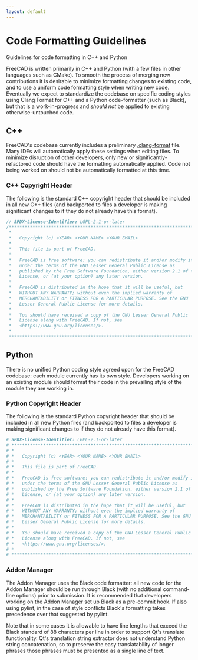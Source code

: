 ```yaml
---
layout: default
---
```


# Code Formatting Guidelines

Guidelines for code formatting in C++ and Python

FreeCAD is written primarily in C++ and Python (with a few files in other languages such as CMake). To smooth the process of merging new contributions it is desirable to minimize formatting changes to existing code, and to use a uniform code formatting style when writing new code. Eventually we expect to standardize the codebase on specific coding styles using Clang Format for C++ and a Python code-formatter (such as Black), but that is a work-in-progress and _should not_ be applied to existing otherwise-untouched code.

## C++

FreeCAD's codebase currently includes a preliminary [.clang-format](https://github.com/FreeCAD/FreeCAD/blob/master/.clang-format) file. Many IDEs will automatically apply these settings when editing files. To minimize disruption of other developers, only new or significantly-refactored code should have the formatting automatically applied. Code not being worked on should not be automatically formatted at this time.

### C++ Copyright Header

The following is the standard C++ copyright header that should be included in all new C++ files (and backported to files a developer is making significant changes to if they do not already have this format).

```cpp
// SPDX-License-Identifier: LGPL-2.1-or-later
/****************************************************************************
 *                                                                          *
 *   Copyright (c) <YEAR> <YOUR NAME> <YOUR EMAIL>                          *
 *                                                                          *
 *   This file is part of FreeCAD.                                          *
 *                                                                          *
 *   FreeCAD is free software: you can redistribute it and/or modify it     *
 *   under the terms of the GNU Lesser General Public License as            *
 *   published by the Free Software Foundation, either version 2.1 of the   *
 *   License, or (at your option) any later version.                        *
 *                                                                          *
 *   FreeCAD is distributed in the hope that it will be useful, but         *
 *   WITHOUT ANY WARRANTY; without even the implied warranty of             *
 *   MERCHANTABILITY or FITNESS FOR A PARTICULAR PURPOSE. See the GNU       *
 *   Lesser General Public License for more details.                        *
 *                                                                          *
 *   You should have received a copy of the GNU Lesser General Public       *
 *   License along with FreeCAD. If not, see                                *
 *   <https://www.gnu.org/licenses/>.                                       *
 *                                                                          *
 ***************************************************************************/
```

## Python

There is no unified Python coding style agreed upon for the FreeCAD codebase: each module currently has its own style. Developers working on an existing module should format their code in the prevailing style of the module they are working in.

### Python Copyright Header

The following is the standard Python copyright header that should be included in all new Python files (and backported to files a developer is making significant changes to if they do not already have this format).

```python
# SPDX-License-Identifier: LGPL-2.1-or-later
# ***************************************************************************
# *                                                                         *
# *   Copyright (c) <YEAR> <YOUR NAME> <YOUR EMAIL>                         *
# *                                                                         *
# *   This file is part of FreeCAD.                                         *
# *                                                                         *
# *   FreeCAD is free software: you can redistribute it and/or modify it    *
# *   under the terms of the GNU Lesser General Public License as           *
# *   published by the Free Software Foundation, either version 2.1 of the  *
# *   License, or (at your option) any later version.                       *
# *                                                                         *
# *   FreeCAD is distributed in the hope that it will be useful, but        *
# *   WITHOUT ANY WARRANTY; without even the implied warranty of            *
# *   MERCHANTABILITY or FITNESS FOR A PARTICULAR PURPOSE. See the GNU      *
# *   Lesser General Public License for more details.                       *
# *                                                                         *
# *   You should have received a copy of the GNU Lesser General Public      *
# *   License along with FreeCAD. If not, see                               *
# *   <https://www.gnu.org/licenses/>.                                      *
# *                                                                         *
# ***************************************************************************
```

### Addon Manager

The Addon Manager uses the Black code formatter: all new code for the Addon Manager should be run through Black (with no additional command-line options) prior to submission. It is recommended that developers working on the Addon Manager set up Black as a pre-commit hook. If also using pylint, in the case of style conflicts Black's formatting takes precedence over that suggested by pylint.

Note that in some cases it is allowable to have line lengths that exceed the Black standard of 88 characters per line in order to support Qt's translate functionality. Qt's translation string extractor does not understand Python string concatenation, so to preserve the easy translatability of longer phrases those phrases must be presented as a single line of text.
